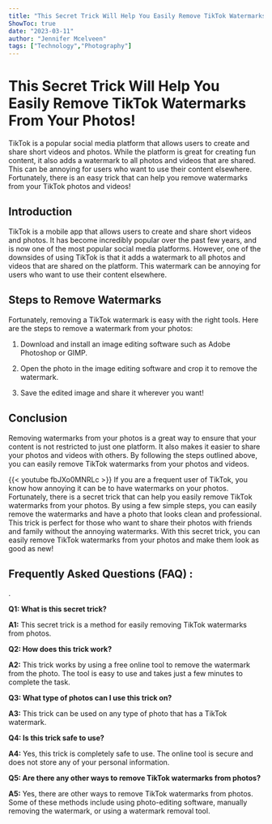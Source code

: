 ```yaml
---
title: "This Secret Trick Will Help You Easily Remove TikTok Watermarks From Your Photos!"
ShowToc: true 
date: "2023-03-11"
author: "Jennifer Mcelveen" 
tags: ["Technology","Photography"]
---
```

# This Secret Trick Will Help You Easily Remove TikTok Watermarks From Your Photos!

TikTok is a popular social media platform that allows users to create and share short videos and photos. While the platform is great for creating fun content, it also adds a watermark to all photos and videos that are shared. This can be annoying for users who want to use their content elsewhere. Fortunately, there is an easy trick that can help you remove watermarks from your TikTok photos and videos!

## Introduction

TikTok is a mobile app that allows users to create and share short videos and photos. It has become incredibly popular over the past few years, and is now one of the most popular social media platforms. However, one of the downsides of using TikTok is that it adds a watermark to all photos and videos that are shared on the platform. This watermark can be annoying for users who want to use their content elsewhere.

## Steps to Remove Watermarks

Fortunately, removing a TikTok watermark is easy with the right tools. Here are the steps to remove a watermark from your photos:

1. Download and install an image editing software such as Adobe Photoshop or GIMP.

2. Open the photo in the image editing software and crop it to remove the watermark.

3. Save the edited image and share it wherever you want!

## Conclusion

Removing watermarks from your photos is a great way to ensure that your content is not restricted to just one platform. It also makes it easier to share your photos and videos with others. By following the steps outlined above, you can easily remove TikTok watermarks from your photos and videos.

{{< youtube fbJXo0MNRLc >}} 
If you are a frequent user of TikTok, you know how annoying it can be to have watermarks on your photos. Fortunately, there is a secret trick that can help you easily remove TikTok watermarks from your photos. By using a few simple steps, you can easily remove the watermarks and have a photo that looks clean and professional. This trick is perfect for those who want to share their photos with friends and family without the annoying watermarks. With this secret trick, you can easily remove TikTok watermarks from your photos and make them look as good as new!

## Frequently Asked Questions (FAQ) :
.

**Q1: What is this secret trick?**

**A1:** This secret trick is a method for easily removing TikTok watermarks from photos.

**Q2: How does this trick work?**

**A2:** This trick works by using a free online tool to remove the watermark from the photo. The tool is easy to use and takes just a few minutes to complete the task.

**Q3: What type of photos can I use this trick on?**

**A3:** This trick can be used on any type of photo that has a TikTok watermark.

**Q4: Is this trick safe to use?**

**A4:** Yes, this trick is completely safe to use. The online tool is secure and does not store any of your personal information.

**Q5: Are there any other ways to remove TikTok watermarks from photos?**

**A5:** Yes, there are other ways to remove TikTok watermarks from photos. Some of these methods include using photo-editing software, manually removing the watermark, or using a watermark removal tool.


